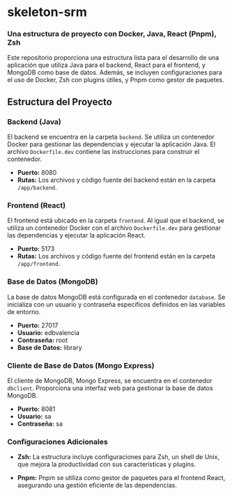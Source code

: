 # skeleton-srm
### Una estructura de proyecto con Docker, Java, React (Pnpm), Zsh

Este repositorio proporciona una estructura lista para el desarrollo de una aplicación que utiliza Java para el backend, React para el frontend, y MongoDB como base de datos. Además, se incluyen configuraciones para el uso de Docker, Zsh con plugins útiles, y Pnpm como gestor de paquetes.

## Estructura del Proyecto

### Backend (Java)

El backend se encuentra en la carpeta `backend`. Se utiliza un contenedor Docker para gestionar las dependencias y ejecutar la aplicación Java. El archivo `Dockerfile.dev` contiene las instrucciones para construir el contenedor.

- **Puerto:** 8080
- **Rutas:** Los archivos y código fuente del backend están en la carpeta `/app/backend`.

### Frontend (React)

El frontend está ubicado en la carpeta `frontend`. Al igual que el backend, se utiliza un contenedor Docker con el archivo `Dockerfile.dev` para gestionar las dependencias y ejecutar la aplicación React.

- **Puerto:** 5173
- **Rutas:** Los archivos y código fuente del frontend están en la carpeta `/app/frontend`.

### Base de Datos (MongoDB)

La base de datos MongoDB está configurada en el contenedor `database`. Se inicializa con un usuario y contraseña específicos definidos en las variables de entorno.

- **Puerto:** 27017
- **Usuario:** edbvalencia
- **Contraseña:** root
- **Base de Datos:** library

### Cliente de Base de Datos (Mongo Express)

El cliente de MongoDB, Mongo Express, se encuentra en el contenedor `dbclient`. Proporciona una interfaz web para gestionar la base de datos MongoDB.

- **Puerto:** 8081
- **Usuario:** sa
- **Contraseña:** sa

### Configuraciones Adicionales

- **Zsh:** La estructura incluye configuraciones para Zsh, un shell de Unix, que mejora la productividad con sus características y plugins.

- **Pnpm:** Pnpm se utiliza como gestor de paquetes para el frontend React, asegurando una gestión eficiente de las dependencias.
